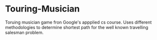 # Touring-Musician
Toruing musician game fron Google's appplied cs course. Uses different methodologies to determine shortest path for the well known travelling salesman problem.
